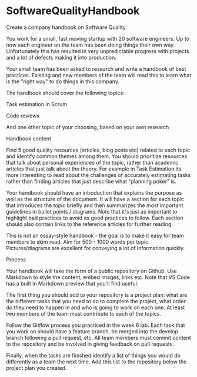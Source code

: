 # SoftwareQualityHandbook
Create a company handbook on Software Quality

You work for a small, fast moving startup with 20 software engineers. 
Up to now each engineer on the team has been doing things their own way. 
Unfortunately this has resulted in very unpredictable progress with projects and a lot of defects making it into production.

Your small team has been asked to research and write a handbook of best practices. 
Existing and new members of the team will read this to learn what is the "right way" to do things in this company.

The handbook should cover the following topics:

Task estimation in Scrum

Code reviews

And one other topic of your choosing, based on your own research

Handbook content

Find 5 good quality resources (articles, blog posts etc) related to each topic and identify common themes among them. 
You should prioritize resources that talk about personal experiences of the topic, rather than academic articles that just talk about the theory. 
For example in Task Estimation its more interesting to read about the challenges of accurately estimating tasks rather than finding articles that just describe what "planning poker" is.

Your handbook should have an introduction that explains the purpose as well as the structure of the document. 
It will have a section for each topic that introduces the topic briefly and then summarizes the most important guidelines in bullet points / diagrams. 
Note that it's just as important to highlight bad practices to avoid as good practices to follow. 
Each section should also contain links to the reference articles for further reading. 

This is not an essay-style handbook - the goal is to make it easy for team members to skim read. 
Aim for 500 - 1000 words per topic. 
Pictures/diagrams are excellent for conveying a lot of information quickly.

Process

Your handbook will take the form of a public repository on Github. 
Use Markdown to style the content, embed images, links etc.
Note that VS Code has a built in Markdown preview that you'll find useful.

The first thing you should add to your repository is a project plan: what are the different tasks that you need to do to complete the project, what order do they need to happen in and who is going to work on each one. 
At least two members of the team must contribute to each of the topics. 

Follow the Gitflow process you practiced in the week 6 lab.
Each task that you work on should have a feature branch, be merged into the develop branch following a pull request, etc.
All team members must commit content to the repository and be involved in giving feedback on pull requests.

Finally, when the tasks are finished identify a list of things you would do differently as a team the next time. 
Add this list to the repository below the project plan you created.
